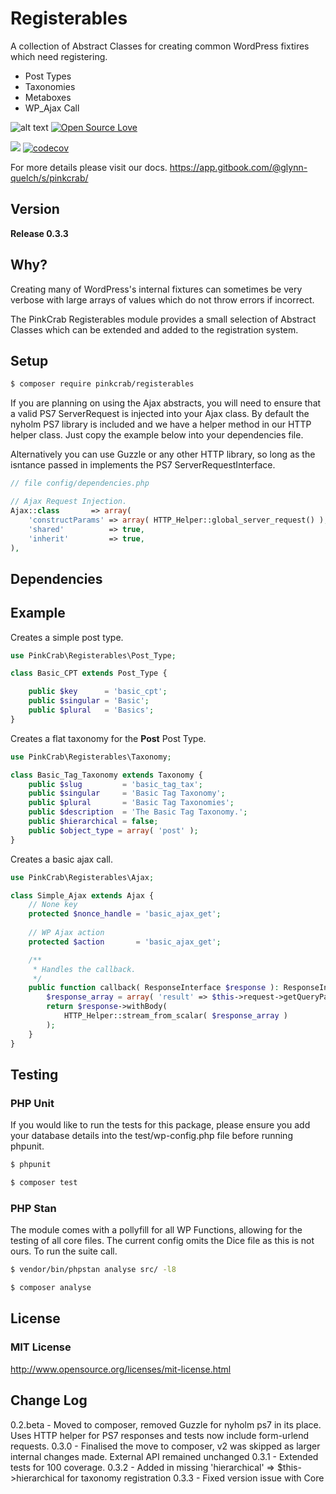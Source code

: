 # Registerables
A collection of Abstract Classes for creating common WordPress fixtires which need registering.

* Post Types
* Taxonomies
* Metaboxes
* WP_Ajax Call


![alt text](https://img.shields.io/badge/Current_Version-0.3.3-yellow.svg?style=flat " ") 
[![Open Source Love](https://badges.frapsoft.com/os/mit/mit.svg?v=102)](https://github.com/ellerbrock/open-source-badge/)

![](https://github.com/Pink-Crab/Module__Registerables/workflows/GitHub_CI/badge.svg " ")
[![codecov](https://codecov.io/gh/Pink-Crab/Module__Registerables/branch/master/graph/badge.svg?token=R3SB4WDL8Z)](https://codecov.io/gh/Pink-Crab/Module__Registerables)



For more details please visit our docs.
https://app.gitbook.com/@glynn-quelch/s/pinkcrab/


## Version ##
**Release 0.3.3**


## Why? ##
Creating many of WordPress's internal fixtures can sometimes be very verbose with large arrays of values which do not throw errors if incorrect. 

The PinkCrab Registerables module provides a small selection of Abstract Classes which can be extended and added to the registration system.  

## Setup ##

````bash 
$ composer require pinkcrab/registerables
````

If you are planning on using the Ajax abstracts, you will need to ensure that a valid PS7 ServerRequest is injected into your Ajax class. By default the nyholm PS7 library is included and we have a helper method in our HTTP helper class. Just copy the example below into your dependencies file.

Alternatively you can use Guzzle or any other HTTP library, so long as the isntance passed in implements the PS7 ServerRequestInterface.

````php
// file config/dependencies.php

// Ajax Request Injection.
Ajax::class       => array(
    'constructParams' => array( HTTP_Helper::global_server_request() ),
    'shared'          => true,
    'inherit'         => true,
),
````

## Dependencies ##

## Example ##

Creates a simple post type.

````php
use PinkCrab\Registerables\Post_Type;

class Basic_CPT extends Post_Type {

	public $key      = 'basic_cpt';
	public $singular = 'Basic';
	public $plural   = 'Basics';
}
````

Creates a flat taxonomy for the **Post** Post Type.

````php
use PinkCrab\Registerables\Taxonomy;

class Basic_Tag_Taxonomy extends Taxonomy {
	public $slug         = 'basic_tag_tax';
	public $singular     = 'Basic Tag Taxonomy';
	public $plural       = 'Basic Tag Taxonomies';
	public $description  = 'The Basic Tag Taxonomy.';
	public $hierarchical = false;
	public $object_type = array( 'post' );
}
````

Creates a basic ajax call.
````php
use PinkCrab\Registerables\Ajax;

class Simple_Ajax extends Ajax {
	// None key
    protected $nonce_handle = 'basic_ajax_get';
	
    // WP Ajax action
    protected $action       = 'basic_ajax_get';

	/**
	 * Handles the callback.
	 */
	public function callback( ResponseInterface $response ): ResponseInterface {
		$response_array = array( 'result' => $this->request->getQueryParams()['ajax_get_data'] );
		return $response->withBody(
			HTTP_Helper::stream_from_scalar( $response_array )
		);
	}
}
````

## Testing ##

### PHP Unit ###
If you would like to run the tests for this package, please ensure you add your database details into the test/wp-config.php file before running phpunit.
````bash
$ phpunit
````
````bash 
$ composer test
````

### PHP Stan ###
The module comes with a pollyfill for all WP Functions, allowing for the testing of all core files. The current config omits the Dice file as this is not ours. To run the suite call.
````bash 
$ vendor/bin/phpstan analyse src/ -l8 
````
````bash 
$ composer analyse
````


## License ##

### MIT License ###
http://www.opensource.org/licenses/mit-license.html  

## Change Log ##
0.2.beta - Moved to composer, removed Guzzle for nyholm ps7 in its place. Uses HTTP helper for PS7 responses and tests now include form-urlend requests.
0.3.0 - Finalised the move to composer, v2 was skipped as larger internal changes made. External API remained unchanged
0.3.1 - Extended tests for 100 coverage.
0.3.2 - Added in missing 'hierarchical' => $this->hierarchical for taxonomy registration
0.3.3 - Fixed version issue with Core
